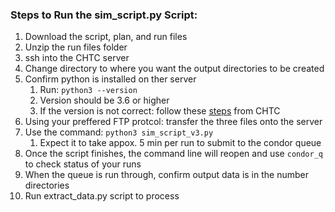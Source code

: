 ### Steps to Run the sim_script.py Script:
1. Download the script, plan, and run files
1. Unzip the run files folder
1. ssh into the CHTC server
1. Change directory to where you want the output directories to be created
1. Confirm python is installed on ther server
    1. Run: `python3 --version`
    1. Version should be 3.6 or higher
    1. If the version is not correct: follow these [steps](http://chtc.cs.wisc.edu/python-jobs.shtml) from CHTC 
1. Using your preffered FTP protcol: transfer the three files onto the server
1. Use the command: `python3 sim_script_v3.py`
    1. Expect it to take appox. 5 min per run to submit to the condor queue
1. Once the script finishes, the command line will reopen and use `condor_q` to check status of your runs
1. When the queue is run through, confirm output data is in the number directories
1. Run extract_data.py script to process
